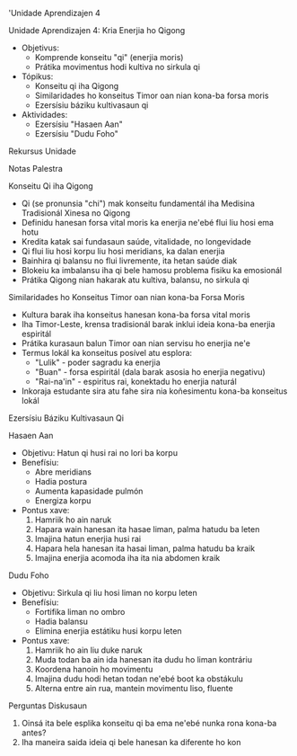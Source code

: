 'Unidade Aprendizajen 4

Unidade Aprendizajen 4: Kria Enerjia ho Qigong
- Objetivus:
  * Komprende konseitu "qi" (enerjia moris)
  * Prátika movimentus hodi kultiva no sirkula qi
- Tópikus:
  * Konseitu qi iha Qigong
  * Similaridades ho konseitus Timor oan nian kona-ba forsa moris
  * Ezersísiu báziku kultivasaun qi
- Aktividades:
  * Ezersísiu "Hasaen Aan"
  * Ezersísiu "Dudu Foho"

Rekursus Unidade

Notas Palestra

Konseitu Qi iha Qigong

- Qi (se pronunsia "chi") mak konseitu fundamentál iha Medisina Tradisionál Xinesa no Qigong
- Definidu hanesan forsa vital moris ka enerjia ne'ebé flui liu hosi ema hotu
- Kredita katak sai fundasaun saúde, vitalidade, no longevidade
- Qi flui liu hosi korpu liu hosi meridians, ka dalan enerjia
- Bainhira qi balansu no flui livremente, ita hetan saúde diak
- Blokeiu ka imbalansu iha qi bele hamosu problema fisiku ka emosionál
- Prátika Qigong nian hakarak atu kultiva, balansu, no sirkula qi

Similaridades ho Konseitus Timor oan nian kona-ba Forsa Moris

- Kultura barak iha konseitus hanesan kona-ba forsa vital moris
- Iha Timor-Leste, krensa tradisionál barak inklui ideia kona-ba enerjia espiritál
- Prátika kurasaun balun Timor oan nian servisu ho enerjia ne'e
- Termus lokál ka konseitus posível atu esplora:
  * "Lulik" - poder sagradu ka enerjia
  * "Buan" - forsa espiritál (dala barak asosia ho enerjia negativu)
  * "Rai-na'in" - espiritus rai, konektadu ho enerjia naturál
- Inkoraja estudante sira atu fahe sira nia koñesimentu kona-ba konseitus lokál

Ezersísiu Báziku Kultivasaun Qi

Hasaen Aan

- Objetivu: Hatun qi husi rai no lori ba korpu
- Benefísiu:
  * Abre meridians
  * Hadia postura
  * Aumenta kapasidade pulmón
  * Energiza korpu
- Pontus xave:
  1. Hamriik ho ain naruk
  2. Hapara wain hanesan ita hasae liman, palma hatudu ba leten
  3. Imajina hatun enerjia husi rai
  4. Hapara hela hanesan ita hasai liman, palma hatudu ba kraik
  5. Imajina enerjia acomoda iha ita nia abdomen kraik

Dudu Foho

- Objetivu: Sirkula qi liu hosi liman no korpu leten
- Benefísiu:
  * Fortifika liman no ombro
  * Hadia balansu
  * Elimina enerjia estátiku husi korpu leten
- Pontus xave:
  1. Hamriik ho ain liu duke naruk
  2. Muda todan ba ain ida hanesan ita dudu ho liman kontráriu
  3. Koordena hanoin ho movimentu
  4. Imajina dudu hodi hetan todan ne'ebé boot ka obstákulu
  5. Alterna entre ain rua, mantein movimentu liso, fluente

Perguntas Diskusaun

1. Oinsá ita bele esplika konseitu qi ba ema ne'ebé nunka rona kona-ba antes?
2. Iha maneira saida ideia qi bele hanesan ka diferente ho kon